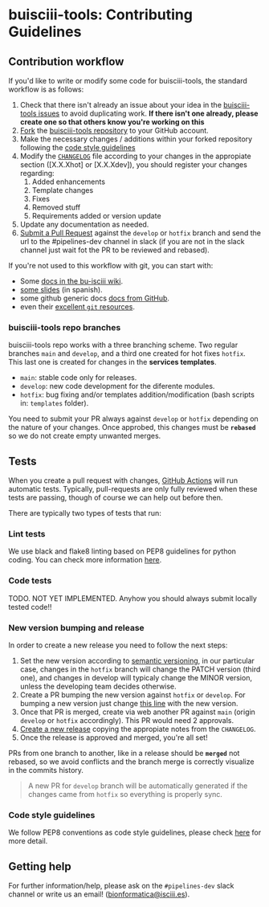 # buisciii-tools: Contributing Guidelines

## Contribution workflow

If you'd like to write or modify some code for buisciii-tools, the standard workflow is as follows:

1. Check that there isn't already an issue about your idea in the [buisciii-tools issues](https://github.com/BU-ISCIII/buisciii-tools/issues) to avoid duplicating work. **If there isn't one already, please create one so that others know you're working on this**
2. [Fork](https://help.github.com/en/github/getting-started-with-github/fork-a-repo) the [buisciii-tools repository](https://github.com/BU-ISCIII/buisciii-tools/) to your GitHub account.
3. Make the necessary changes / additions within your forked repository following the [code style guidelines](#code-style-guidelines)
4. Modify the [`CHANGELOG`](../CHANGELOG.md) file according to your changes in the appropiate section ([X.X.Xhot] or [X.X.Xdev]), you should register your changes regarding:
   1. Added enhancements
   2. Template changes
   3. Fixes
   4. Removed stuff
   5. Requirements added or version update
5. Update any documentation as needed.
6. [Submit a Pull Request](https://docs.github.com/en/pull-requests/collaborating-with-pull-requests/proposing-changes-to-your-work-with-pull-requests/creating-a-pull-request) against the `develop` or `hotfix` branch and send the url to the #pipelines-dev channel in slack (if you are not in the slack channel just wait fot the PR to be reviewed and rebased).

If you're not used to this workflow with git, you can start with:

- Some [docs in the bu-isciii wiki](https://github.com/BU-ISCIII/BU-ISCIII/wiki/Github--gitflow).
- [some slides](https://docs.google.com/presentation/d/1PruqGxPQVxtNcuEbOd86mylXorgYIU5a/edit?pli=1#slide=id.p1) (in spanish).
- some github generic docs [docs from GitHub](https://help.github.com/en/github/collaborating-with-issues-and-pull-requests).
- even their [excellent `git` resources](https://try.github.io/).

### buisciii-tools repo branches

buisciii-tools repo works with a three branching scheme. Two regular branches `main` and `develop`, and a third one created for hot fixes `hotfix`. This last one is created for changes in the **services templates**.

- `main`: stable code only for releases.
- `develop`: new code development for the diferente modules.
- `hotfix`: bug fixing and/or templates addition/modification (bash scripts in: `templates` folder).

You need to submit your PR always against `develop` or `hotfix` depending on the nature of your changes. Once approbed, this changes must be **`rebased`** so we do not create empty unwanted merges.

## Tests

When you create a pull request with changes, [GitHub Actions](https://github.com/features/actions) will run automatic tests.
Typically, pull-requests are only fully reviewed when these tests are passing, though of course we can help out before then.

There are typically two types of tests that run:

### Lint tests

We use black and flake8 linting based on PEP8 guidelines for python coding. You can check more information [here](https://github.com/BU-ISCIII/BU-ISCIII/wiki/Python#linting).

### Code tests

TODO. NOT YET IMPLEMENTED.
Anyhow you should always submit locally tested code!!

### New version bumping and release

In order to create a new release you need to follow the next steps:

1. Set the new version according to [semantic versioning](https://semver.org/), in our particular case, changes in the `hotfix` branch will change the PATCH version (third one), and changes in develop will typicaly change the MINOR version, unless the developing team decides otherwise.
2. Create a PR bumping the new version against `hotfix` or `develop`. For bumping a new version just change [this line](https://github.com/BU-ISCIII/buisciii-tools/blob/615f1390d96cd6c8168acebc384289520a3cd728/setup.py#L5) with the new version.
3. Once that PR is merged, create via web another PR against `main` (origin `develop` or `hotfix` accordingly). This PR would need 2 approvals.
4. [Create a new release](https://docs.github.com/en/repositories/releasing-projects-on-github/managing-releases-in-a-repository) copying the appropiate notes from the `CHANGELOG`.
5. Once the release is approved and merged, you're all set!

PRs from one branch to another, like in a release should be **`merged`** not rebased, so we avoid conflicts and the branch merge is correctly visualize in the commits history.

> A new PR for `develop` branch will be automatically generated if the changes came from `hotfix` so everything is properly sync.

### Code style guidelines

We follow PEP8 conventions as code style guidelines, please check [here](https://github.com/BU-ISCIII/BU-ISCIII/wiki/Python#pep-8-guidelines-read-the-full-pep-8-documentation) for more detail.

## Getting help

For further information/help, please ask on the  `#pipelines-dev` slack channel or write us an email! ([bionformatica@isciii.es](emailto:bioinformatica@isciii.es)).
